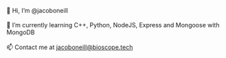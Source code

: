 👋 Hi, I’m @jacoboneill<br /><br />
🌱 I’m currently learning C++, Python, NodeJS, Express and Mongoose with MongoDB<br /><br />
📫 Contact me at jacoboneill@bioscope.tech
